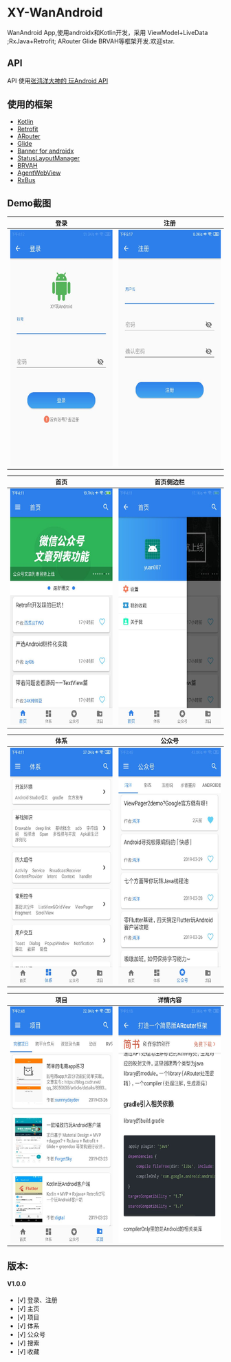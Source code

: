 # XY-WanAndroid
  WanAndroid App,使用androidx和Kotlin开发，采用 ViewModel+LiveData ;RxJava+Retrofit; ARouter Glide BRVAH等框架开发.欢迎star.

## API
  API 使用[张鸿洋大神的 玩Android API](https://www.wanandroid.com)

## 使用的框架

- [Kotlin](https://github.com/JetBrains/kotlin)
- [Retrofit](https://github.com/square/retrofit)
- [ARouter](https://github.com/alibaba/ARouter)
- [Glide](https://github.com/bumptech/glide)
- [Banner for androidx](https://github.com/yuan7016/BannerX)
- [StatusLayoutManager](https://github.com/Bakumon/StatusLayoutManager)
- [BRVAH](https://github.com/CymChad/BaseRecyclerViewAdapterHelper)
- [AgentWebView](https://github.com/Justson/AgentWeb)
- [RxBus](https://github.com/Blankj/RxBus)

## Demo截图
|登录|注册|
|:---:|:---:|
|<img src="https://github.com/yuan7016/XY-WanAndroid/blob/master/demoimg/demo_login.jpg" width="360" height="550" alt="登录注册"/>|<img src="https://github.com/yuan7016/XY-WanAndroid/blob/master/demoimg/demo_register.jpg" width="360" height="550" alt="登录注册"/>|

|首页|首页侧边栏|
|:---:|:---:|
|<img src="https://github.com/yuan7016/XY-WanAndroid/blob/master/demoimg/demo_home1.jpg" width="360" height="550" alt="首页"/>|<img src="https://github.com/yuan7016/XY-WanAndroid/blob/master/demoimg/demo_home2.jpg" width="360" height="550" alt="侧边栏"/>|

|体系|公众号|
|:---:|:---:|
|<img src="https://github.com/yuan7016/XY-WanAndroid/blob/master/demoimg/demo_system.jpg" width="360" height="550" alt="体系"/>|<img src="https://github.com/yuan7016/XY-WanAndroid/blob/master/demoimg/demo_gzh.jpg" width="360" height="550" alt="公众号"/>|

|项目|详情内容|
|:---:|:---:|
|<img src="https://github.com/yuan7016/XY-WanAndroid/blob/master/demoimg/demo_project.jpg" width="360" height="550" alt="项目"/>|<img src="https://github.com/yuan7016/XY-WanAndroid/blob/master/demoimg/demo_detail.jpg" width="360" height="550" alt="公众号"/>|


## 版本:
#### V1.0.0
- [√] 登录、注册
- [√] 主页
- [√] 项目
- [√] 体系
- [√] 公众号
- [√] 搜索
- [√] 收藏
